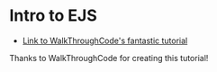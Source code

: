 # Intro to EJS

- [Link to WalkThroughCode's fantastic tutorial](https://www.youtube.com/watch?v=IqpfBGsALqc&list=PL7sCSgsRZ-slYARh3YJIqPGZqtGVqZRGt)

Thanks to WalkThroughCode for creating this tutorial!
